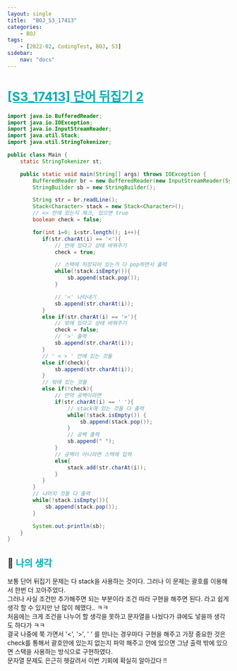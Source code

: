 ```yaml
---
layout: single
title:  "BOJ_S3_17413"
categories: 
    - BOJ
tags: 
    - [2022-02, CodingTest, BOJ, S3]
sidebar:
    nav: "docs"
---
```


# <b><a style="color:#00adb5" href="https://www.acmicpc.net/problem/17413" target=_blank>[S3_17413] 단어 뒤집기 2</a></b>

```java
import java.io.BufferedReader;
import java.io.IOException;
import java.io.InputStreamReader;
import java.util.Stack;
import java.util.StringTokenizer;

public class Main {
    static StringTokenizer st;

    public static void main(String[] args) throws IOException {
        BufferedReader br = new BufferedReader(new InputStreamReader(System.in));
        StringBuilder sb = new StringBuilder();

        String str = br.readLine();
        Stack<Character> stack = new Stack<Character>();
        // <> 안에 있는지 체크, 있으면 true
        boolean check = false;

        for(int i=0; i<str.length(); i++){
           if(str.charAt(i) == '<'){
               // 안에 있다고 상태 바꿔주기
               check = true;

               // 스택에 저장되어 있는거 다 pop하면서 출력
               while(!stack.isEmpty()){
                   sb.append(stack.pop());
               }

               // '<' 나타내기
               sb.append(str.charAt(i));
           }
           else if(str.charAt(i) == '>'){
               // 밖에 있다고 상태 바꿔주기
               check = false;
               // '>' 출력
               sb.append(str.charAt(i));
           }
           // ' < > ' 안에 있는 것들
           else if(check){
               sb.append(str.charAt(i));
           }
           // 밖에 있는 것들
           else if(!check){
               // 만약 공백이라면
               if(str.charAt(i) == ' '){
                   // stack에 있는 것들 다 출력
                   while(!stack.isEmpty()) {
                       sb.append(stack.pop());
                   }
                   // 공백 출력
                   sb.append(" ");
               }
               // 공백이 아니라면 스택에 입력
               else{
                   stack.add(str.charAt(i));
               }
           }
        }
        // 나머지 것들 다 출력
        while(!stack.isEmpty()){
            sb.append(stack.pop());
        }

        System.out.println(sb);
    }
}
```


## 🤔 <b><a style="color:#00adb5">나의 생각</a></b>
보통 단어 뒤집기 문제는 다 stack을 사용하는 것이다. 그러나 이 문제는 괄호를 이용해서 한번 더 꼬아주었다.<br>
그러나 사실 조건만 추가해주면 되는 부분이라 조건 따라 구현을 해주면 된다. 라고 쉽게 생각 할 수 있지만 난 많이 헤맸다.. ㅋㅋ<br>
처음에는 크게 조건을 나누어 할 생각을 못하고 문자열을 나눴다가 큐에도 넣을까 생각도 하다가 ㅋㅋ<br>
결국 나중에 쭉 가면서 '<', '>', ' ' 를 만나는 경우마다 구현을 해주고 가장 중요한 것은 check를 통해서 괄호안에 있는지 없는지 파악 해주고 안에 있으면 그냥 출력 밖에 있으면 스택을 사용하는 방식으로 구현하였다.<br>
문자열 문제도 은근히 헷갈려서 이번 기회에 확실히 알아갔다 !!